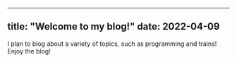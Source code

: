  ---
title: "Welcome to my blog!"
date: 2022-04-09
---
I plan to blog about a variety of topics, such as programming and trains! Enjoy the blog!

